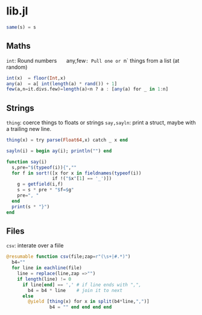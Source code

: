 

# lib.jl



```julia
same(s) = s  
```

## Maths
`int`: Round numbers `  
`any,few`: Pull one or `n` things from a list (at random) 

```julia
int(x)  = floor(Int,x)
any(a)  = a[ int(length(a) * rand()) + 1]
few(a,n=it.divs.few)=length(a)<n ? a : [any(a) for _ in 1:n]
```

## Strings
`thing`: coerce things to floats or strings
`say,sayln`: print a struct, maybe with a trailing new line.

```julia
thing(x) = try parse(Float64,x) catch _ x end

sayln(i) = begin ay(i); println("") end

function say(i)
  s,pre="$(typeof(i)){",""
  for f in sort!([x for x in fieldnames(typeof(i)) 
                 if !("$x"[1] == '_')])
    g = getfield(i,f)
    s = s * pre * "$f=$g"
    pre=", "
  end
  print(s * "}")
end
```

## Files
`csv`: interate over a fiile

```julia
@resumable function csv(file;zap=r"(\s+|#.*)")
  b4=""
  for line in eachline(file)
    line = replace(line,zap =>"")
    if length(line) != 0
      if line[end] == ',' # if line ends with ",",
        b4 = b4 * line    # join it to next
      else
        @yield [thing(x) for x in split(b4*line,",")]
                b4 = "" end end end end  
````

